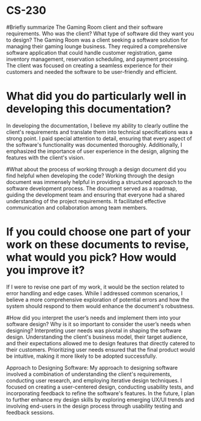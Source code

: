 # CS-230

#Briefly summarize The Gaming Room client and their software requirements. Who was the client? What type of software did they want you to design?
The Gaming Room was a client seeking a software solution for managing their gaming lounge business. They required a comprehensive software application that could handle customer registration, game inventory management, reservation scheduling, and payment processing. The client was focused on creating a seamless experience for their customers and needed the software to be user-friendly and efficient.

# What did you do particularly well in developing this documentation?
In developing the documentation, I believe my ability to clearly outline the client's requirements and translate them into technical specifications was a strong point. I paid special attention to detail, ensuring that every aspect of the software's functionality was documented thoroughly. Additionally, I emphasized the importance of user experience in the design, aligning the features with the client's vision.

#What about the process of working through a design document did you find helpful when developing the code?
Working through the design document was immensely helpful in providing a structured approach to the software development process. The document served as a roadmap, guiding the development team and ensuring that everyone had a shared understanding of the project requirements. It facilitated effective communication and collaboration among team members.

# If you could choose one part of your work on these documents to revise, what would you pick? How would you improve it?
If I were to revise one part of my work, it would be the section related to error handling and edge cases. While I addressed common scenarios, I believe a more comprehensive exploration of potential errors and how the system should respond to them would enhance the document's robustness.

#How did you interpret the user’s needs and implement them into your software design? Why is it so important to consider the user’s needs when designing?
Interpreting user needs was pivotal in shaping the software design. Understanding the client's business model, their target audience, and their expectations allowed me to design features that directly catered to their customers. Prioritizing user needs ensured that the final product would be intuitive, making it more likely to be adopted successfully.

Approach to Designing Software: My approach to designing software involved a combination of understanding the client's requirements, conducting user research, and employing iterative design techniques. I focused on creating a user-centered design, conducting usability tests, and incorporating feedback to refine the software's features. In the future, I plan to further enhance my design skills by exploring emerging UX/UI trends and involving end-users in the design process through usability testing and feedback sessions.
